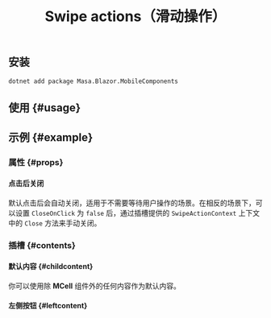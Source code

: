 ﻿---
title: Swipe actions（滑动操作）
desc: "给内容添加滑动操作，常与 [MCell](/blazor/mobiles/cell) 组件一起使用。"
release: v1.11.0
related:
  - /blazor/mobiles/cell
---

## 安装

```shell
dotnet add package Masa.Blazor.MobileComponents
```

## 使用 {#usage}

<masa-example file="Examples.mobiles.swipe_actions.Usage"></masa-example>

## 示例 {#example}

### 属性 {#props}

#### 点击后关闭

默认点击后会自动关闭，适用于不需要等待用户操作的场景。在相反的场景下，可以设置 `CloseOnClick` 为 `false` 后，通过插槽提供的
`SwipeActionContext` 上下文中的 `Close` 方法来手动关闭。

<masa-example file="Examples.mobiles.swipe_actions.CloseOnClick"></masa-example>

### 插槽 {#contents}

#### 默认内容 {#childcontent}

你可以使用除 **MCell** 组件外的任何内容作为默认内容。

<masa-example file="Examples.mobiles.swipe_actions.ChildContent"></masa-example>

#### 左侧按钮 {#leftcontent}

<masa-example file="Examples.mobiles.swipe_actions.LeftContent"></masa-example>

